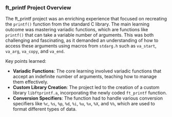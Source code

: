 ### ft_printf Project Overview

The ft_printf project was an enriching experience that focused on recreating the `printf()` function from the standard C library. The main learning outcome was mastering variadic functions, which are functions like `printf()` that can take a variable number of arguments. This was both challenging and fascinating, as it demanded an understanding of how to access these arguments using macros from `stdarg.h` such as `va_start`, `va_arg`, `va_copy`, and `va_end`.

Key points learned:

-   **Variadic Functions**: The core learning involved variadic functions that accept an indefinite number of arguments, teaching how to manage them effectively.
-   **Custom Library Creation**: The project led to the creation of a custom library `libftprintf.a`, incorporating the newly coded `ft_printf` function.
-   **Conversion Specifiers**: The function had to handle various conversion specifiers like `%c`, `%s`, `%p`, `%d`, `%i`, `%u`, `%x`, `%X`, and `%%`, which are used to format different types of data.
